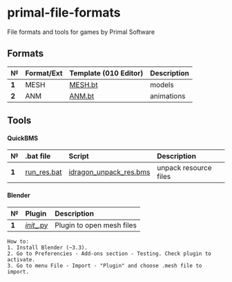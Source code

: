# primal-file-formats

File formats and tools for games by Primal Software
## Formats
| № | Format/Ext  | Template (010 Editor) |  Description   |
| :-- | :------- | :-- |  :-- | 
|  **1**  | MESH | [MESH.bt](https://github.com/AlexKimov/primal-file-formats/blob/master/templates/010editor/MESH.bt)  | models | 
|  **2**  | ANM | [ANM.bt](https://github.com/AlexKimov/primal-file-formats/blob/master/templates/010editor/ANM.bt)  | animations | 

## Tools

#### QuickBMS 

| № | .bat file | Script  | Description   |
| :-- | :------- | :-------  | :-- |
|  **1**  | [run_res.bat](https://github.com/AlexKimov/primal-file-formats/blob/master/scripts/run_res.bat) | [idragon_unpack_res.bms](https://github.com/AlexKimov/primal-file-formats/blob/master/scripts/idragon_unpack_res.bms) | unpack resource files |

#### Blender

| № | Plugin | Description   |
| :-- | :------- | :-------  | 
|  **1**  | [_init__.py](https://github.com/AlexKimov/primal-file-formats/blob/master/plugins/blender/io_scene_idragon_mesh/__init__.py)  | Plugin to open mesh files |


    How to:
    1. Install Blender (~3.3).
    2. Go to Preferencies - Add-ons section - Testing. Check plugin to activate.
    3. Go to menu File - Import - "Plugin" and choose .mesh file to import.
